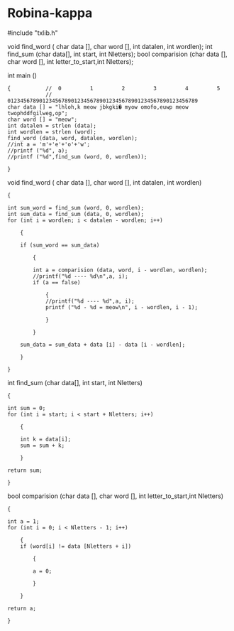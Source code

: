 # Robina-kappa
#include "txlib.h"

void find_word ( char data [], char word [], int datalen, int wordlen);
int find_sum (char data[], int start, int Nletters);
bool comparision (char data [], char word [], int letter_to_start,int Nletters);


int main ()

    {           //  0         1         2         3         4         5
                //  012345678901234567890123456789012345678901234567890123456789
    char data [] = "lhloh,k meow jbkgki� myow omofo,euwp meow twophddfgilweg,op";
    char word [] = "meow";
    int datalen = strlen (data);
    int wordlen = strlen (word);
    find_word (data, word, datalen, wordlen);
    //int a = 'm'+'e'+'o'+'w';
    //printf ("%d", a);
    //printf ("%d",find_sum (word, 0, wordlen));

    }


void find_word ( char data [], char word [], int datalen, int wordlen)

    {

    int sum_word = find_sum (word, 0, wordlen);
    int sum_data = find_sum (data, 0, wordlen);
    for (int i = wordlen; i < datalen - wordlen; i++)

        {

        if (sum_word == sum_data)

            {

            int a = comparision (data, word, i - wordlen, wordlen);
            //printf("%d ---- %d\n",a, i);
            if (a == false)

                {
                //printf("%d ---- %d",a, i);
                printf ("%d - %d = meow\n", i - wordlen, i - 1);

                }

            }

        sum_data = sum_data + data [i] - data [i - wordlen];

        }

    }

int find_sum (char data[], int start, int Nletters)

    {

    int sum = 0;
    for (int i = start; i < start + Nletters; i++)

        {

        int k = data[i];
        sum = sum + k;

        }

    return sum;

    }

bool comparision (char data [], char word [], int letter_to_start,int Nletters)

    {

    int a = 1;
    for (int i = 0; i < Nletters - 1; i++)

        {
        if (word[i] != data [Nletters + i])

            {

            a = 0;

            }

        }

    return a;

    }
